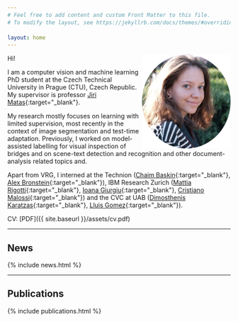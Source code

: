 ```yaml
---
# Feel free to add content and custom Front Matter to this file.
# To modify the layout, see https://jekyllrb.com/docs/themes/#overriding-theme-defaults

layout: home
---
```


Hi!
<img src="assets/profile_pic.jpg" width="200" style="float: right;" />
<!-- ![profile photo]({{ site.baseurl }}/doc/current.jpeg =100x;") -->

I am a computer vision and machine learning PhD student at the Czech Technical University in Prague (CTU), Czech Republic. My supervisor is professor [Jiri Matas](https://scholar.google.com/citations?user=EJCNY6QAAAAJ&hl=en){:target="_blank"}.

My research mostly focuses on learning with limited supervision, most recently in the context of image segmentation and test-time adaptation. Previously, I worked on model-assisted labelling for visual inspection of bridges and on scene-text detection and recognition and other document-analysis related topics and.

Apart from VRG, I interned at the Technion ([Chaim Baskin](https://scholar.google.co.il/citations?user=lfWCxJYAAAAJ&hl=en){:target="_blank"}, [Alex Bronstein](https://scholar.google.co.il/citations?user=lafKN0sAAAAJ&hl=en){:target="_blank"}), IBM Research Zurich ([Mattia Rigotti](https://scholar.google.co.il/citations?hl=en&user=TmHt7CwAAAAJ&view_op=list_works&sortby=pubdate){:target="_blank"}, [Ioana Giurgiu](https://scholar.google.co.il/citations?hl=en&user=2NI-034AAAAJ){:target="_blank"}, [Cristiano Malossi](https://scholar.google.co.il/citations?hl=en&user=OSEugosAAAAJ){:target="_blank"}) and the CVC at UAB ([Dimosthenis Karatzas](https://scholar.google.co.il/citations?user=xASEtrUAAAAJ&hl=en){:target="_blank"}, [Lluis Gomez](https://scholar.google.co.il/citations?user=U5DQ99QAAAAJ&hl=en){:target="_blank"}).


CV: [PDF]({{ site.baseurl }}/assets/cv.pdf)

<!-- <div class="social-links">
    {%- include social.html -%}
</div> -->

***

## News

{% include news.html %}

***

## Publications

{% include publications.html %}
